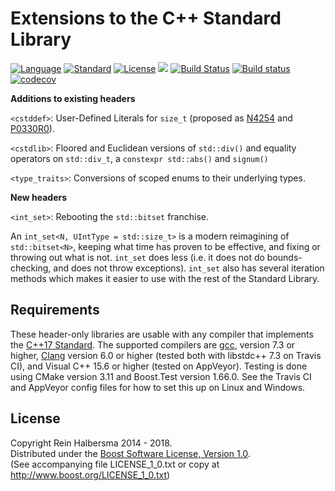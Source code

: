 Extensions to the C++ Standard Library
======================================

[![Language](https://img.shields.io/badge/language-C++-blue.svg)](https://isocpp.org/) 
[![Standard](https://img.shields.io/badge/c%2B%2B-17-blue.svg)](https://en.wikipedia.org/wiki/C%2B%2B#Standardization) 
[![License](https://img.shields.io/badge/license-Boost-blue.svg)](https://opensource.org/licenses/BSL-1.0) 
[![](https://tokei.rs/b1/github/rhalbersma/xstd)](https://github.com/rhalbersma/xstd)
[![Build Status](https://travis-ci.org/rhalbersma/xstd.svg?branch=master)](https://travis-ci.org/rhalbersma/xstd)
[![Build status](https://ci.appveyor.com/api/projects/status/nu193iqabu749mpx?svg=true)](https://ci.appveyor.com/project/rhalbersma/xstd)
[![codecov](https://codecov.io/gh/rhalbersma/xstd/branch/master/graph/badge.svg)](https://codecov.io/gh/rhalbersma/xstd)

**Additions to existing headers**

`<cstddef>`: User-Defined Literals for `size_t` (proposed as [N4254](http://www.open-std.org/jtc1/sc22/wg21/docs/papers/2014/n4254.html) and [P0330R0](http://www.open-std.org/jtc1/sc22/wg21/docs/papers/2016/p0330r0.pdf)).

`<cstdlib>`: Floored and Euclidean versions of `std::div()` and equality operators on `std::div_t`, a `constexpr std::abs()` and `signum()`

`<type_traits>`: Conversions of scoped enums to their underlying types.

**New headers**

`<int_set>`: Rebooting the `std::bitset` franchise.

An `int_set<N, UIntType = std::size_t>` is a modern reimagining of `std::bitset<N>`, keeping what time has proven to be effective, and fixing or throwing out what is not. `int_set` does less (i.e. it does not do bounds-checking, and does not throw exceptions). `int_set` also has several iteration methods which makes it easier to use with the rest of the Standard Library.

Requirements
------------

These header-only libraries are usable with any compiler that implements the [C++17 Standard](http://www.open-std.org/jtc1/sc22/wg21/docs/papers/2017/n4659.pdf). The supported compilers are [gcc](https://gcc.gnu.org/projects/cxx-status.html), version 7.3 or higher, [Clang](http://clang.llvm.org/cxx_status.html) version 6.0 or higher (tested both with libstdc++ 7.3 on Travis CI), and Visual C++ 15.6 or higher (tested on AppVeyor). Testing is done using CMake version 3.11 and Boost.Test version 1.66.0. See the Travis CI and AppVeyor config files for how to set this up on Linux and Windows.

License
-------

Copyright Rein Halbersma 2014 - 2018.   
Distributed under the [Boost Software License, Version 1.0](http://www.boost.org/users/license.html).   
(See accompanying file LICENSE_1_0.txt or copy at http://www.boost.org/LICENSE_1_0.txt)
